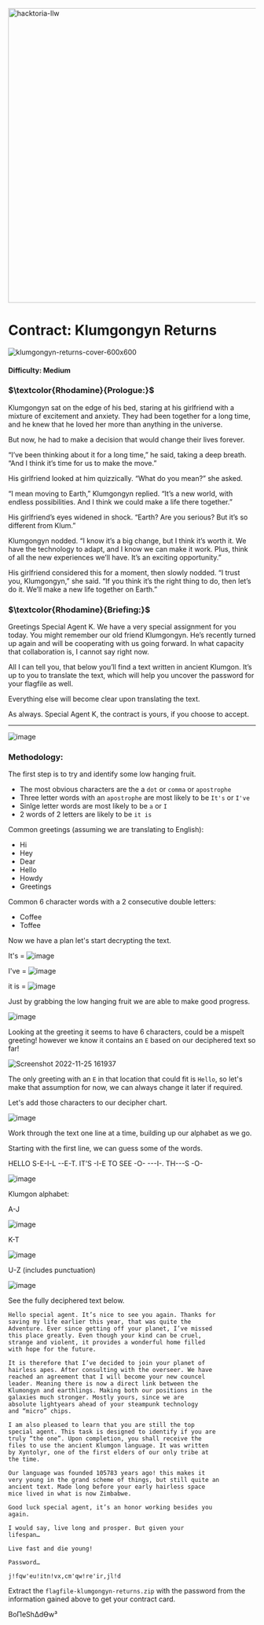 <img width="600" alt="hacktoria-llw" src="https://user-images.githubusercontent.com/117080369/203552008-2d0e0a07-1815-485b-8f3f-ae7ed7258af8.png">

# Contract: Klumgongyn Returns
![klumgongyn-returns-cover-600x600](https://user-images.githubusercontent.com/117080369/204011746-576f7582-5cc2-44cd-8352-0f619c5a5e43.png)

#### Difficulty: Medium

### **$\textcolor{Rhodamine}{Prologue:}$**
Klumgongyn sat on the edge of his bed, staring at his girlfriend with a mixture of excitement and anxiety. They had been together for a long time, and he knew that he loved her more than anything in the universe.

But now, he had to make a decision that would change their lives forever.

“I’ve been thinking about it for a long time,” he said, taking a deep breath. “And I think it’s time for us to make the move.”

His girlfriend looked at him quizzically. “What do you mean?” she asked.

“I mean moving to Earth,” Klumgongyn replied. “It’s a new world, with endless possibilities. And I think we could make a life there together.”

His girlfriend’s eyes widened in shock. “Earth? Are you serious? But it’s so different from Klum.”

Klumgongyn nodded. “I know it’s a big change, but I think it’s worth it. We have the technology to adapt, and I know we can make it work. Plus, think of all the new experiences we’ll have. It’s an exciting opportunity.”

His girlfriend considered this for a moment, then slowly nodded. “I trust you, Klumgongyn,” she said. “If you think it’s the right thing to do, then let’s do it. We’ll make a new life together on Earth.”

### **$\textcolor{Rhodamine}{Briefing:}$**
Greetings Special Agent K. We have a very special assignment for you today. You might remember our old friend Klumgongyn. He’s recently turned up again and will be cooperating with us going forward. In what capacity that collaboration is, I cannot say right now.

All I can tell you, that below you’ll find a text written in ancient Klumgon. It’s up to you to translate the text, which will help you uncover the password for your flagfile as well.

Everything else will become clear upon translating the text.

As always. Special Agent K, the contract is yours, if you choose to accept.

---

![image](https://user-images.githubusercontent.com/117080369/204021634-fc0a10b3-5561-413a-9040-0f94d6d1fc02.png)

### Methodology:
The first step is to try and identify some low hanging fruit.
* The most obvious characters are the a `dot` or `comma` or `apostrophe`
* Three letter words with an `apostrophe` are most likely to be `It's` or `I've`
* Sinlge letter words are most likely to be `a` or `I`
* 2 words of 2 letters are likely to be `it is`

Common greetings (assuming we are translating to English):
* Hi
* Hey
* Dear
* Hello
* Howdy
* Greetings

Common 6 character words with a 2 consecutive double letters:
* Coffee
* Toffee

Now we have a plan let's start decrypting the text.

It's =
![image](https://user-images.githubusercontent.com/117080369/204021298-8cfcc078-eb18-4eb6-a795-92c4fcdd2f25.png)

I've =
![image](https://user-images.githubusercontent.com/117080369/204021459-a5dbd4d4-5011-4ca4-85fb-496945d22c51.png)

it is =
![image](https://user-images.githubusercontent.com/117080369/204021180-878f5195-4976-46c8-90f9-2c876ffd2519.png)

Just by grabbing the low hanging fruit we are able to make good progress.

![image](https://user-images.githubusercontent.com/117080369/204022345-1b4506e1-11b4-44d4-b6bc-d0754b544f67.png)

Looking at the greeting it seems to have 6 characters, could be a mispelt greeting! however we know it contains an `E` based on our deciphered text so far!

![Screenshot 2022-11-25 161937](https://user-images.githubusercontent.com/117080369/204024331-49ff3ade-e950-4517-bc7f-36cf74ea6b5b.png)

The only greeting with an `E` in that location that could fit is `Hello`, so let's make that assumption for now, we can always change it later if required.

Let's add those characters to our decipher chart.

![image](https://user-images.githubusercontent.com/117080369/204024641-59d350c5-cb58-4cfa-8413-b7459280da0e.png)

Work through the text one line at a time, building up our alphabet as we go.

Starting with the first line, we can guess some of the words.

HELLO S-E-I-L --E-T. IT’S -I-E TO SEE -O- ---I-. TH---S -O-

![image](https://user-images.githubusercontent.com/117080369/204030771-1989f27e-7b0e-4580-a417-d4bd1a173d12.png)

Klumgon alphabet:

A-J

![image](https://user-images.githubusercontent.com/117080369/204033683-ba9df138-9d50-4198-98e0-6f30a00d5a10.png)

K-T

![image](https://user-images.githubusercontent.com/117080369/204033751-a9e953a3-5b0e-455d-a192-32cb14ecd205.png)

U-Z (includes punctuation)

![image](https://user-images.githubusercontent.com/117080369/204033795-47a3e7ee-0637-4570-af84-0f775a2bda6f.png)

See the fully deciphered text below.

```
Hello special agent. It’s nice to see you again. Thanks for
saving my life earlier this year, that was quite the
Adventure. Ever since getting off your planet, I’ve missed
this place greatly. Even though your kind can be cruel,
strange and violent, it provides a wonderful home filled
with hope for the future.

It is therefore that I’ve decided to join your planet of
hairless apes. After consulting with the overseer. We have
reached an agreement that I will become your new councel
leader. Meaning there is now a direct link between the
Klumongyn and earthlings. Making both our positions in the
galaxies much stronger. Mostly yours, since we are
absolute lightyears ahead of your steampunk technology
and “micro” chips.

I am also pleased to learn that you are still the top
special agent. This task is designed to identify if you are
truly “the one”. Upon completion, you shall receive the
files to use the ancient Klumgon language. It was written
by Xyntolyr, one of the first elders of our only tribe at
the time.

Our language was founded 105783 years ago! this makes it 
very young in the grand scheme of things, but still quite an
ancient text. Made long before your early hairless space
mice lived in what is now Zimbabwe.

Good luck special agent, it’s an honor working besides you
again.

I would say, live long and prosper. But given your
lifespan…

Live fast and die young!

Password…

j!fqw'eu!itn!vx,cm'qw!re'ir,jl!d
```

Extract the `flagfile-klumgongyn-returns.zip` with the password from the information gained above to get your contract card.


BoΠeShΔdϴw³
